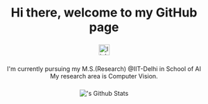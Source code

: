 <h1 align="center">Hi there, welcome to my GitHub page</h1>

###

<div align="center">
  <a href="https://www.linkedin.com/in/shashank-krishna-vempati/" target="_blank">
    <img src="https://img.shields.io/static/v1?message=LinkedIn&logo=linkedin&label=&color=0077B5&logoColor=white&labelColor=&style=for-the-badge" height="25" alt="linkedin logo"  />
  </a>
</div>

###

<p align="center">I'm currently pursuing my M.S.(Research) @IIT-Delhi in School of AI<br>My research area is Computer Vision.</p>

###

<div align="center">
  <img align="center" alt="'s Github Stats" src="https://github-readme-stats.vercel.app/api?username=ShashankKrishnaV&show_icons=true&hide_rank=true&show_icons=true&theme=transparent#gh-dark-mode-only&hide_border=true" />

</div>

###
